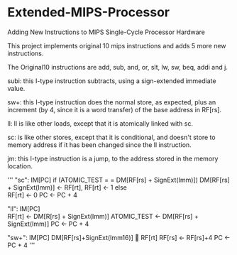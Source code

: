 # Extended-MIPS-Processor

Adding New Instructions to MIPS Single-Cycle Processor Hardware

This project implements original 10 mips instructions and adds 5 more new instructions.

The Original10 instructions are add, sub, and, or, slt, lw, sw, beq, addi and j.

subi: this I-type instruction subtracts, using a sign-extended immediate value.

sw+: this I-type instruction does the normal store, as expected, plus an increment (by 4, since it is a word transfer) 
of the base address in RF[rs]. 

ll: ll is like other loads, except that it is atomically linked with sc. 

sc: is like other stores, except that it is conditional, and doesn't store to memory address if it has been changed since the ll instruction.

jm: this I-type instruction is a jump, to the address stored in the memory location.

'''
"sc":
		IM[PC]
if (ATOMIC_TEST = = DM[RF[rs] + SignExt(Imm)])
			DM[RF[rs] + SignExt(Imm)] <- RF[rt], 
			RF[rt] <- 1
		else 	
RF[rt] <- 0
		PC <- PC + 4

		
		
		
"ll":
		IM[PC]	
RF[rt] <- DM[R[rs] + SignExt(Imm)]
		ATOMIC_TEST <- DM[RF[rs] + SignExt(Imm)]
		PC <- PC + 4

		
		

"sw+":
		IM[PC]
		DM[RF[rs]+SignExt(Imm16)]  RF[rt]
		RF[rs] <- RF[rs]+4
		PC <- PC + 4
'''
